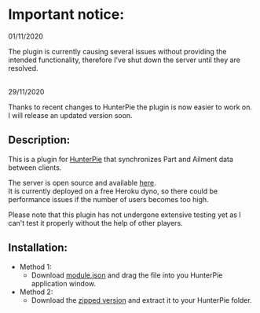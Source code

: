 # Important notice:
01/11/2020

The plugin is currently causing several issues without providing the intended functionality, therefore I've shut down the server until they are resolved.<br><br>


29/11/2020

Thanks to recent changes to HunterPie the plugin is now easier to work on. I will release an updated version soon.


Description:
--------------
This is a plugin for [HunterPie](https://github.com/Haato3o/HunterPie) that synchronizes Part and Ailment data between clients.

The server is open source and available [here](https://github.com/Kaedras/mhwsync).<br>
It is currently deployed on a free Heroku dyno, so there could be performance issues if the number of users becomes too high.

Please note that this plugin has not undergone extensive testing yet as I can't test it properly without the help of other players.

Installation:
---------------
- Method 1:
	- Download [module.json](https://raw.githubusercontent.com/Kaedras/HunterPie-SyncPlugin/master/module.json) and drag the file into you HunterPie application window.
- Method 2:
	- Download the [zipped version](https://raw.githubusercontent.com/Kaedras/HunterPie-SyncPlugin/master/Release.zip) and extract it to your HunterPie folder.
